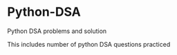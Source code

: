 # Python-DSA
Python DSA problems and solution

This includes number of python DSA questions practiced
